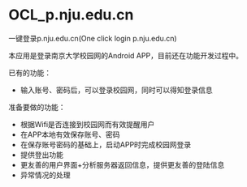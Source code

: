 # OCL_p.nju.edu.cn

一键登录p.nju.edu.cn(One click login p.nju.edu.cn)

本应用是登录南京大学校园网的Android APP，目前还在功能开发过程中。

已有的功能：

* 输入账号、密码后，可以登录校园网，同时可以得知登录信息

准备要做的功能：

* 根据Wifi是否连接到校园网而有效提醒用户
* 在APP本地有效保存账号、密码
* 在保存账号密码的基础上，启动APP时完成校园网登录
* 提供登出功能
* 更友善的用户界面+分析服务器返回信息，提供更友善的登陆信息
* 异常情况的处理